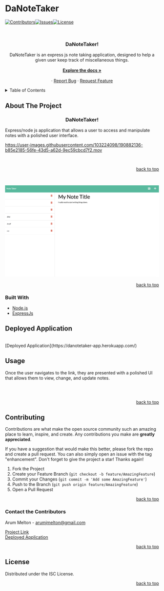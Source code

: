 # DaNoteTaker

<div id="top"></div>

[![Contributors][contributors-shield]][contributors-url][![Issues][issues-shield]][issues-url][![License][license-shield]](./LICENSE.txt)



<br />
<div align="center">
  <a href="https://github.com/ArumMelton/DaNoteTaker">
  </a>

<h3 align="center">DaNoteTaker!</h3>

  <p align="center">
    DaNoteTaker is an express js note taking application, designed to help a given user keep track of miscellaneous things.
    <br />
    <br />
    <a href="https://github.com/ArumMelton/DaNoteTaker"><strong>Explore the docs »</strong></a>
    <br />
    <br />
    ·
    <a href="https://github.com/ArumMelton/DaNoteTaker/issues?q=is%3Aissue+is%3Aopen+sort%3Aupdated-desc">Report Bug</a>
    ·
    <a href="https://github.com/ArumMelton/DaNoteTaker/issues?q=is%3Aissue+is%3Aopen+sort%3Aupdated-desc">Request Feature</a>
  </p>
</div>



<!-- TABLE OF CONTENTS -->
<details>
  <summary>Table of Contents</summary>
  <ol>
    <li>
      <a href="#about-the-project">About The Project</a>
      <ul>
        <li><a href="#built-with">Built With</a></li>
      </ul>
    </li>
    <li>
     <ul>
      </ul>
    </li>
    <li><a href="#usage">Usage</a></li>
    <a href="#deployed-application">Deployed Application</a>
    <li><a href="#contributing">Contributing</a></li>
    <li><a href="#contact-the-contributors">Contact</a></li>
    <li><a href="#license">License</a></li>
  </ol>
</details>


## About The Project
<h3 align="center">DaNoteTaker!</h3>



Express/node js application that allows a user to access and manipulate notes with a polished user interface.
<br/>




https://user-images.githubusercontent.com/103224098/190882136-b85e2185-56fe-43d5-a62d-9ec59cbcd7f2.mov



<br/>

<p align="right"><a href="#top">back to top</a></p>

<br/>


![DemoScreen](/imgs/DaNoteTakerDemo.png)


<p align="right"><a href="#top">back to top</a></p>



### Built With

* [Node.js](https://nodejs.org/en/)
* [ExpressJs](https://expressjs.com/)





## Deployed Application

<br/>
[Deployed Application](https://danotetaker-app.herokuapp.com/)
<br/>





## Usage


Once the user navigates to the link, they are presented with a polished UI that allows them to view, change, and update notes.

<br/>
<br/>


<p align="right"><a href="#top">back to top</a></p>



## Contributing

Contributions are what make the open source community such an amazing place to learn, inspire, and create. Any contributions you make are **greatly appreciated**.

If you have a suggestion that would make this better, please fork the repo and create a pull request. You can also simply open an issue with the tag "enhancement".
Don't forget to give the project a star! Thanks again!

1. Fork the Project
2. Create your Feature Branch (`git checkout -b feature/AmazingFeature`)
3. Commit your Changes (`git commit -m 'Add some AmazingFeature'`)
4. Push to the Branch (`git push origin feature/AmazingFeature`)
5. Open a Pull Request

<p align="right"><a href="#top">back to top</a></p>

<!-- CONTACT -->
### Contact the Contributors

Arum Melton - arumjmelton@gmail.com
<br/>

[Project Link](https://github.com/ArumMelton/DaNoteTaker)
<br/>
[Deployed Application](https://danotetaker-app.herokuapp.com/)
<br/>
<p align="right"><a href="#top">back to top</a></p>

<!-- LICENSE -->
## License

Distributed under the ISC License.

<p align="right"><a href="#top">back to top</a></p>


<!-- MARKDOWN LINKS & IMAGES -->
[contributors-shield]: https://img.shields.io/badge/DaNoteTaker%20Contributors-brightgreen
[contributors-url]: https://github.com/ArumMelton/DaNoteTaker/graphs/contributors
[issues-shield]: https://img.shields.io/badge/DaNoteTaker%20Issues-red
[issues-url]: https://github.com/ArumMelton/DaNoteTaker/issues
[license-shield]: https://img.shields.io/badge/license-ISC-green
